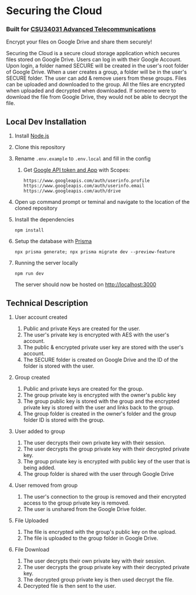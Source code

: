 # Securing the Cloud

### Built for [CSU34031 Advanced Telecommunications](https://teaching.scss.tcd.ie/module/csu34031-advanced-telecommunications/)

Encrypt your files on Google Drive and share them securely!

Securing the Cloud is a secure cloud storage application which secures files stored on Google Drive. Users can log in with their Google Account. Upon login, a folder named SECURE will be created in the user's root folder of Google Drive. When a user creates a group, a folder will be in the user's SECURE folder. The user can add & remove users from these groups. Files can be uploaded and downloaded to the group. All the files are encrypted when uploaded and decrypted when downloaded. If someone were to download the file from Google Drive, they would not be able to decrypt the file.

## Local Dev Installation

1. Install [Node.js](https://nodejs.org)
2. Clone this repository
3. Rename `.env.example` to `.env.local` and fill in the config
   1. Get [Google API token and App](https://console.cloud.google.com/apis/credentials) with Scopes:
      ```
      https://www.googleapis.com/auth/userinfo.profile
      https://www.googleapis.com/auth/userinfo.email
      https://www.googleapis.com/auth/drive
      ```
4. Open up command prompt or teminal and navigate to the location of the cloned repository

5. Install the dependencies

   ```Shell Session
   npm install
   ```

6. Setup the database with [Prisma](https://www.prisma.io/)

   ```Shell Session
   npx prisma generate; npx prisma migrate dev --preview-feature
   ```

7. Running the server locally

   ```Shell Session
   npm run dev
   ```

   The server should now be hosted on [http://localhost:3000](http://localhost:3000)

## Technical Description

1. User account created

   1. Public and private Keys are created for the user.
   2. The user's private key is encrypted with AES with the user's account.
   3. The public & encrypted private user key are stored with the user's account.
   4. The SECURE folder is created on Google Drive and the ID of the folder is stored with the user.

2. Group created

   1. Public and private keys are created for the group.
   2. The group private key is encrypted with the owner's public key
   3. The group public key is stored with the group and the encrypted private key is stored with the user and links back to the group.
   4. The group folder is created in the owner's folder and the group folder ID is stored with the group.

3. User added to group

   1. The user decrypts their own private key with their session.
   2. The user decrypts the group private key with their decrypted private key.
   3. The group private key is encrypted with public key of the user that is being added.
   4. The group folder is shared with the user through Google Drive

4. User removed from group

   1. The user's connection to the group is removed and their encrypted access to the group private key is removed.
   2. The user is unshared from the Google Drive folder.

5. File Uploaded

   1. The file is encrypted with the group's public key on the upload.
   2. The file is uploaded to the group folder in Google Drive.

6. File Download
   1. The user decrypts their own private key with their session.
   2. The user decrypts the group private key with their decrypted private key.
   3. The decrypted group private key is then used decrypt the file.
   4. Decrypted file is then sent to the user.
